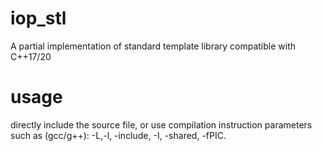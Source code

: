 # iop_stl
A partial implementation of standard template library compatible with C++17/20

# usage
  directly include the source file, or use compilation instruction parameters such as (gcc/g++): -L,-l, -include, -I, -shared, -fPIC.
